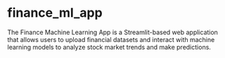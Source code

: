 # finance_ml_app
The Finance Machine Learning App is a Streamlit-based web application that allows users to upload financial datasets and interact with machine learning models to analyze stock market trends and make predictions.
